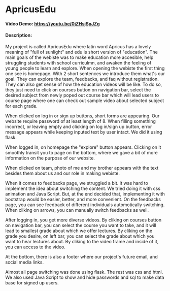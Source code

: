 # ApricusEdu 
#### Video Demo:  https://youtu.be/0jZHsjSpJZg
#### Description:
My project is called ApricusEdu where latin word Apricus has a lovely meaning of "full of sunlight" and edu is short version of "education". The main goals of the webiste was to make education more accesible, help struggling students with school curriculmn, and awaken the feeling of young people to learn and explore. When opening the webiste the first thing one see is homepage. With 2 short sentences we introduce them what's our goal. They can explore the team, feedbacks, and faq without registration. They can also get sense of how the education videos will be like. To do so, they just need to click on courses button on navigation bar, select the desired subject from newly poped out course bar which will lead users to course page where one can check out sample video about selected subject for each grade. 

When clicked on log in or sign up buttons, short forms are appearing. Our website require password of at least length of 8. When filling something incorrect, or leaving empty and clicking on log in/sign up button, error message appears while keeping inputed text by user intact. We did it using flask. 

When logged in, on homepage the "explore" button appears. Clicking on it smoothly transit you to page on the bottom, where we gave a bit of more information on the purpose of our website. 

When clicked on team, photo of me and my brother appears with the text besides them about us and our role in making webiste. 

When it comes to feedbacks page, we struggled a bit. It was hard to implement the idea about switching the content. We tried doing it with css animation and Java Script. But, at the end decided that, implementing it with bootstrap would be easier, better, and more convenient. On the feedbacks page, you can see feedback of different individuals automotically switching. When cliking on arrows, you can manually switch feedbacks as well.

After logging in, you get more diverse videos. By cliking on courses button on navigation bar, you can select the course you want to take, and it will lead to smallest grade about which we offer lectures. By cliking on the grade you desire, on left bar, you can select the grade about which you want to hear lectures about. By cliking to the video frame and inside of it, you can access to the video.

At the bottom, there is also a footer where our project's future email, and social media links. 

Almost all page switching was done using flask. The rest was css and html. We also used Java Script to show and hide passwords and sql to make data base for signed up users. 